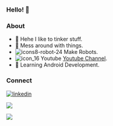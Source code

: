 ### Hello! 👋

### About

- 🔨 Hehe I like to tinker stuff.
- 🤖 Mess around with things.
- ![icons8-robot-24](https://user-images.githubusercontent.com/56078295/125137230-e792d300-e129-11eb-8b7b-ed3e6d390741.png) Make Robots.
- ![icon_16](https://user-images.githubusercontent.com/56078295/125133881-24f46200-e124-11eb-9ff5-e9f617b4019d.png) Youtube [Youtube Channel](https://www.youtube.com/channel/UCSLwxOBMuUXSYIHRtyDDYYw/featured).
- 📱 Learning Android Development.                                       

### Connect
[![linkedin](https://user-images.githubusercontent.com/56078295/125137590-a3540280-e12a-11eb-91a6-4d99f185a51d.png)](https://www.linkedin.com/in/parv-narang-19b89a202/)



<p>
  <img align="center" src="https://github-readme-stats.vercel.app/api?username=ParvNarang&show_icons=true&theme=shades-of-purple&border_radius=15&title_color="blue"&custom_title=GitHub-Stats&style=center_m" />
</p>

<p>
  <img align="center" src="https://github-readme-stats.vercel.app/api/top-langs/?username=ParvNarang&layout=compact&theme=shades-of-purple&border_radius=15&title_color="blue")](https://github.com/ParvNarang" />
</p>



